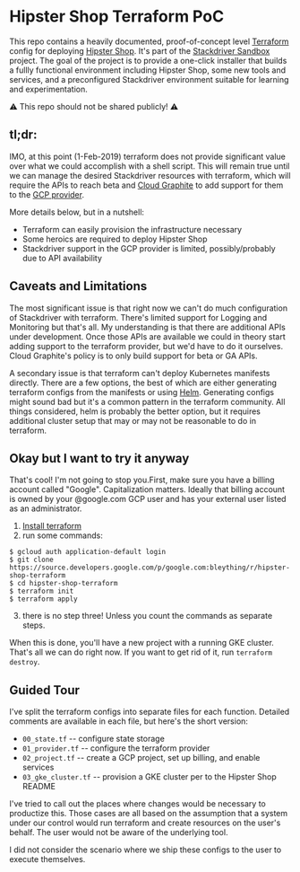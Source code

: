Hipster Shop Terraform PoC
================================================================================

This repo contains a heavily documented, proof-of-concept level [Terraform]
config for deploying [Hipster Shop]. It's part of the [Stackdriver Sandbox]
project. The goal of the project is to provide a one-click installer that builds
a fullly functional environment including Hipster Shop, some new tools and
services, and a preconfigured Stackdriver environment suitable for learning and
experimentation.

[Terraform]: https://www.terraform.io/
[Hipster Shop]: https://github.com/GoogleCloudPlatform/microservices-demo
[Stackdriver Sandbox]: https://docs.google.com/document/d/1mz7VfgQN8Yi6-4H25FrQu6z8LeZfWJksd-cvgeD26A8/edit

⚠️ This repo should not be shared publicly! ⚠️

tl;dr:
--------------------------------------------------------------------------------

IMO, at this point (1-Feb-2019) terraform does not provide significant value
over what we could accomplish with a shell script. This will remain true until
we can manage the desired Stackdriver resources with terraform, which will
require the APIs to reach beta and [Cloud Graphite] to add support for them to
the [GCP provider].

More details below, but in a nutshell:

* Terraform can easily provision the infrastructure necessary
* Some heroics are required to deploy Hipster Shop
* Stackdriver support in the GCP provider is limited, possibly/probably due to
  API availability

[Cloud Graphite]: http://go/cloud-graphite/projects/terraform.md
[GCP provider]: https://www.terraform.io/docs/providers/google/index.html

Caveats and Limitations
--------------------------------------------------------------------------------

The most significant issue is that right now we can't do much configuration of
Stackdriver with terraform. There's limited support for Logging and Monitoring
but that's all. My understanding is that there are additional APIs under
development. Once those APIs are available we could in theory start adding
support to the terraform provider, but we'd have to do it ourselves. Cloud
Graphite's policy is to only build support for beta or GA APIs.

A secondary issue is that terraform can't deploy Kubernetes manifests
directly. There are a few options, the best of which are either generating
terraform configs from the manifests or using [Helm]. Generating configs might
sound bad but it's a common pattern in the terraform community. All things
considered, helm is probably the better option, but it requires additional
cluster setup that may or may not be reasonable to do in terraform.

[Helm]: https://helm.sh

Okay but I want to try it anyway
--------------------------------------------------------------------------------

That's cool! I'm not going to stop you.First, make sure you have a billing
account called "Google". Capitalization matters. Ideally that billing account is
owned by your @google.com GCP user and has your external user listed as an
administrator.

1. [Install terraform]
2. run some commands:

```
$ gcloud auth application-default login
$ git clone https://source.developers.google.com/p/google.com:bleything/r/hipster-shop-terraform
$ cd hipster-shop-terraform
$ terraform init
$ terraform apply
```

3. there is no step three! Unless you count the commands as separate steps.

When this is done, you'll have a new project with a running GKE cluster. That's
all we can do right now. If you want to get rid of it, run `terraform destroy`.

[Install terraform]: https://www.terraform.io/downloads.html

Guided Tour
--------------------------------------------------------------------------------

I've split the terraform configs into separate files for each function. Detailed
comments are available in each file, but here's the short version:

* `00_state.tf` -- configure state storage
* `01_provider.tf` -- configure the terraform provider
* `02_project.tf` -- create a GCP project, set up billing, and enable services
* `03_gke_cluster.tf` -- provision a GKE cluster per to the Hipster Shop README

I've tried to call out the places where changes would be necessary to productize
this. Those cases are all based on the assumption that a system under our
control would run terraform and create resources on the user's behalf. The user
would not be aware of the underlying tool.

I did not consider the scenario where we ship these configs to the user to
execute themselves.
